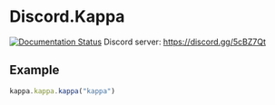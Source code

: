 # Discord.Kappa
[![Documentation Status](https://readthedocs.org/projects/discordkappa/badge/?version=latest)](http://discordkappa.readthedocs.io/en/latest/?badge=latest)
Discord server: https://discord.gg/5cBZ7Qt

## Example
```javascript
kappa.kappa.kappa("kappa")
```
